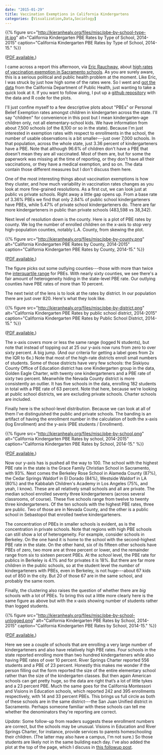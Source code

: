 ```yaml
---
date: "2015-01-29"
title: Vaccination Exemptions in California Kindergartens
categories: [Visualization,Data,Sociology]
---
```



{{% figure src="http://kieranhealy.org/files/misc/pbe-by-school-type-jit.jpg" alt="California Kindergarten PBE Rates by Type of School, 2014-2015" caption="California Kindergarten PBE Rates by Type of School, 2014-15." %}}

([PDF available.](http://kieranhealy.org/files/misc/pbe-by-school-type-jit.pdf))


I came across a report this afternoon, via [Eric Rauchway](https://twitter.com/rauchway/status/560829410082037761), about [high rates of vaccination exemption in Sacramento schools](http://www.sacbee.com/site-services/databases/article8203365.html). As you are surely aware, this is a serious political and public health problem at the moment. Like Eric, I was struck by just how high some of the rates were. So I went and [got the data](http://www.cdph.ca.gov/programs/immunize/pages/immunizationlevels.aspx) from the California Department of Public Health, just wanting to take a quick look at it. If you want to follow along, I put up a [github repository](https://github.com/kjhealy/vaccines-ca) with the data and R code for the plots.

I'll just confine myself to a few descriptive plots about "PBEs" or Personal Belief Exemption rates amongst children in kindergarten across the state. I'll say "children" for convenience in this post but I mean kindergarten-age children only, not all elementary-school kids. We have information from about 7,500 schools (of the 8,100 or so in the state). Because I'm just interested in exemption rates with respect to enrollments in the school, the number of usable observations is a bit smaller---just over 7,000 schools. In that population, across the whole state, just 3.36 percent of kindergarteners have a PBE. Note that although 96.6% of children don't have a PBE that doesn't mean they are all vaccinated. Most of them are, but for some the paperwork was missing at the time of reporting, or they don't have all their vaccinations, or they have a medical exemption, and so on. The data contain those different measures but I don't discuss them here. 

One of the most interesting things about vaccination exemptions is how they cluster, and how much variability in vaccination rates changes as you look at more fine-grained resolutions. As a first cut, we can look just at public vs private schools. Right away a little gap opens up. From a base rate of 3.36% PBEs we find that only 2.84% of public school kindergarteners have PBEs, while 5.47% of private school kindergarteners do. There are far more kindergarteners in public than private schools (483,598 vs 38,342).

Next level of resolution down is the county. Here is a plot of PBE rates by county. We log the number of enrolled children on the x-axis to stop very high-population counties, notably L.A. County, from skewing the plot. 

{{% figure src="http://kieranhealy.org/files/misc/pbe-by-county.png" alt="California Kindergarten PBE Rates by County, 2014-2015" caption="California Kindergarten PBE Rates by County, 2014-15." %}}

([PDF available.](http://kieranhealy.org/files/misc/pbe-by-county.pdf))

The figure picks out some outlying counties---those with more than twice the [interquartile range](http://en.wikipedia.org/wiki/Interquartile_range) for PBEs. With nearly sixty counties, we see there's a fair amount of heterogeneity hiding in the state-level PBE rate. Our outlying counties have PBE rates of more than 10 percent.

The next twist of the lens is to look at the rates by district. In our population there are just over 820. Here's what they look like.

{{% figure src="http://kieranhealy.org/files/misc/pbe-by-district.png" alt="California Kindergarten PBE Rates by public school district, 2014-2015" caption="California Kindergarten PBE Rates by Public School District, 2014-15." %}}

([PDF available.](http://kieranhealy.org/files/misc/pbe-by-district.pdf))

The x-axis covers more or less the same range (logged N students), but note that instead of topping out at 25 our y-axis now runs from zero to over sixty percent. A big jump. (And our criteria for getting a label goes from 2x the IQR to 6x.) Note that most of the high-rate districts enroll small numbers of students. Some of those districts have very few schools: the Siskiyou County Office of Education district has one Kindergarten group in the data, Golden Eagle Charter, with twenty one kindergarteners and a PBE rate of sixty two percent. Meanwhile the Nevada County district is more consistently an outlier. It has five schools in the data, enrolling 182 students in total with a PBE rate of 63 percent. Note that here, because we're looking at public school districts, we are excluding private schools. Charter schools are included.

Finally here is the school-level distribution. Because we can look at all of them I've distinguished the public and private schools. The banding is an artifact of having the enrollment number in the calculation of both the x-axis (log Enrollment) and the y-axis (PBE students / Enrollment).

{{% figure src="http://kieranhealy.org/files/misc/pbe-by-school.png" alt="California Kindergarten PBE Rates by  school, 2014-2015" caption="California Kindergarten PBE Rates by School, 2014-15." %}}

([PDF available.](http://kieranhealy.org/files/misc/pbe-by-school.pdf))

Now our y-axis has is pushed all the way to 100. The school with the highest PBE rate in the state is the Grace Family Christian School in Sacramento, with 93%. Next comes the Berkeley Rose School in Alameda County (87%), the Cedar Springs Waldorf in El Dorado (84%), Westside Waldorf in LA (80%) and the Kabbalah Children's Academy in Los Angeles (75%, and yeah, I know). These are all relatively small schools and all are private. The median school enrolled seventy three kindergarteners (across several classrooms, of course). These five schools range from twelve to twenty three kindergarteners. Of the ten schools with the highest PBE rates, three are public. Two of those are in Nevada County, and the other is a public school in Sebastopol that enrolled twelve kindergarteners.

The concentration of PBEs in smaller schools is evident, as is the concentration in private schools. Note that regions with high PBE schools can still show a lot of heterogeneity. For example, consider schools in Berkeley. On the one hand it is home to the school with the second-highest PBE rate in the state. On the other hand, six of its fifteen other schools have PBEs of zero, two more are at three percent or lower, and the remainder range from six to sixteen percent PBEs. At the *school* level, the PBE rate for publics in Berkeley is 4.1% and for privates it is 18%. But there are far more children in the public schools, so at the student level the *number* of kindergarteners with PBEs, even in Berkeley, is not huge---about 67 kids out of 850 in the city. But 20 of those 67 are in the same school, and probably the same room.

Finally, the clustering also raises the question of whether there are *big* schools with a lot of PBEs. To bring this out a little more clearly here is the same figure as above but with the x-axis showing number of students rather than logged students.

{{% figure src="http://kieranhealy.org/files/misc/pbe-by-school-unlogged.png" alt="California Kindergarten PBE Rates by  School, 2014-2015" caption="California Kindergarten PBE Rates by School, 2014-15." %}}

([PDF available.](http://kieranhealy.org/files/misc/pbe-by-school-unlogged.pdf))

Here we see a couple of schools that are enrolling a very large number of kindergarteners and also have relatively high PBE rates. Four schools in the state reported enrolling more than two hundred kindergarteners while also having PBE rates of over 10 percent. River Springs Charter reported 556 students and a PBE of 23 percent. Honestly this makes me wonder if the person filling out the form reported the size of the entire elementary school rather than the size of the kindergarten classes. But then again American schools can get pretty huge, so the data are right that’s a lot of little tykes and a 23 percent PBE. Much the same goes for the California Montessori and Visions in Education schools, which reported 242 and 395 enrollments respectively, with 14 and 33 percent PBEs. This brings us full circle as both of these schools are in the same district---the San Juan Unified district in Sacramento. Perhaps someone familiar with these schools can tell me whether the denominators they're reporting are correct.  

*Update:* Some follow-up from readers suggests these enrollment numbers are correct, but the schools may be unusual. Visions in Education and River Springs Charter, for instance, provide services to parents homeschooling their children. (The latter may also have a campus, I'm not sure.) So those students are likely not in the same building each day. I've also added the plot at the top of the page, which I discuss in [this followup post](http://kieranhealy.org/blog/archives/2015/02/03/another-look-at-the-california-vaccination-data).
